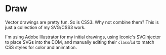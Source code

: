 # Draw

Vector drawings are pretty fun. So is CSS3. Why not combine them? This is just a collection of my SVG/CSS3 work.

I'm using Adobe Illustrator for my initial drawings, using Iconic's [SVGInjector](https://github.com/iconic/SVGInjector) to place SVGs into the DOM, and manually editing their `class`/`id` to match CSS styles for color and animation.
